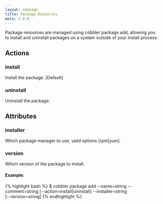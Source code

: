 ```yaml
---
layout: manpage
title: Package Resources
meta: 2.8.0
---
```

Package resources are managed using cobbler package add, allowing you to install and uninstall packages on a system outside of your install process.

## Actions

### install
Install the package. [Default]

### uninstall
Uninstall the package.

## Attributes

### installer
Which package manager to use, vaild options [rpm|yum].

### version
Which version of the package to install.

#### Example:
{% highlight bash %}
$ cobbler package add --name=string --comment=string [--action=install|uninstall] --installer=string \
[--version=string]
{% endhighlight %}
